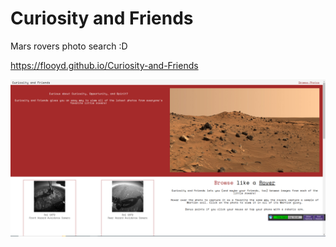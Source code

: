 # Curiosity and Friends

Mars rovers photo search :D

https://flooyd.github.io/Curiosity-and-Friends

![alt text](https://github.com/flooyd/Curiosity-and-Friends/blob/master/images/caf.PNG?raw=true)
